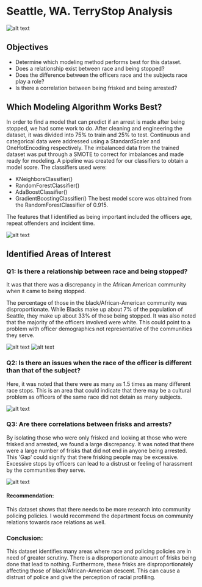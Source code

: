 # Seattle, WA. TerryStop Analysis

![alt text](Policecarbluelight.jpg)

## Objectives
* Determine which modeling method performs best for this dataset.
* Does a relationship exist between race and being stopped?
* Does the difference between the officers race and the subjects race play a role?
* Is there a correlation between being frisked and being arrested?

## Which Modeling Algorithm Works Best?

In order to find a model that can predict if an arrest is made after being stopped, we had some work to do. After cleaning and engineering the dataset, it was divided into 75% to train and 25% to test. Continuous and categorical data were addressed using a StandardScaler and OneHotEncoding respectively. The imbalanced data from the trained dataset was put through a SMOTE to correct for imbalances and made ready for modeling.
A pipeline was created for our classifiers to obtain a model score. The classifiers used were:
* KNeighborsClassifier()
* RandomForestClassifier()
* AdaBoostClassifier()
* GradientBoostingClassifier()
The best model score was obtained from the RandomForestClassifier of 0.915.  

The features that I identified as being important included the officers age, repeat offenders and incident time.

![alt text](features.png)

## Identified Areas of Interest

### Q1: Is there a relationship between race and being stopped?

It was that there was a discrepancy in the African American community when it came to being stopped.

The percentage of those in the black/African-American community was disproportionate. While Blacks make up about 7% of the population of Seattle, they make up about 33% of those being stopped. It was also noted that the majority of the officers involved were white. This could point to a problem with officer demographics not representative of the communities they serve.

![alt text](Policecarbluelight.jpg)
![alt text](Policecarbluelight.jpg)

### Q2:  Is there an issues when the race of the officer is different than that of the subject?

Here, it was noted that there were as many as 1.5 times as many different race stops.  This is an area that could indicate that there may be a cultural problem as officers of the same race did not detain as many subjects.

![alt text](Policecarbluelight.jpg)

### Q3:  Are there correlations between frisks and arrests?

By isolating those who were only frisked and looking at those who were frisked and arrested, we found a large discrepancy.  It was noted that there were a large number of frisks that did not end in anyone being arrested.  This 'Gap' could signify that there frisking people may be excessive.  Excessive stops by officers can lead to a distrust or feeling of harassment by the communities they serve.

![alt text](Policecarbluelight.jpg)

#### Recommendation:

This dataset shows that there needs to be more research into community policing policies. I would recommend the department focus on community relations towards race relations as well.

### Conclusion:

This dataset identifies many areas where race and policing policies are in need of greater scrutiny.  There is a disproportionate amount of frisks being done that lead to nothing. Furthermore, these frisks are disproportionately affecting those of black/African-American descent.  This can cause a distrust of police and give the perception of racial profiling.
